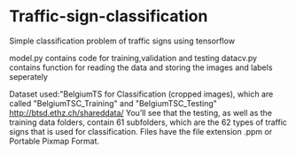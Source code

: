 # Traffic-sign-classification

Simple classification problem of traffic signs using tensorflow

model.py contains code for training,validation and testing
datacv.py contains function for reading the data and storing the images and labels seperately

Dataset used:"BelgiumTS for Classification (cropped images), which are called "BelgiumTSC_Training" and "BelgiumTSC_Testing"
http://btsd.ethz.ch/shareddata/ 
You’ll see that the testing, as well as the training data folders, contain 61 subfolders, which are the 62 types of traffic signs that is used for classification.  Files have the file extension .ppm or Portable Pixmap Format. 
